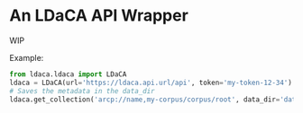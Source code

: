 # An LDaCA API Wrapper

WIP


Example:

```python
from ldaca.ldaca import LDaCA
ldaca = LDaCA(url='https://ldaca.api.url/api', token='my-token-12-34')
# Saves the metadata in the data_dir
ldaca.get_collection('arcp://name,my-corpus/corpus/root', data_dir='data')
```